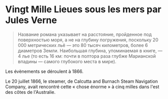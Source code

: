 # Vingt Mille Lieues sous les mers par Jules Verne

> Название романа указывает на расстояние, пройденное под поверхностью моря, а не на глубину погружения, поскольку 20 000 метрических льё — это 80 тысяч километров, более 6 диаметров Земли. Наибольшая глубина, упоминаемая в книге, — 4 лье (то есть 16 км: почти в полтора раза глубже Марианской впадины — самого глубокого места в мире).

Les évènements se déroulent à 1866.

Le 20 juillet 1866, le steamer, de Calcutta and Burnach Steam Navigation Company, avait rencontré cette « chose énorme » à cinq milles dans l'est des côtes de l'Australie.
